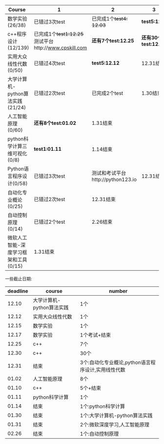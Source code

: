 Course   |1    | 2    |   3     |  4    |   5   |
---------|-----|------|---------|-------|------|
数学实验(26/38)|已错过3次test|已完成1个~~test4: 12.03~~|**test5:12.15**|**exam:12.17**|12.17结束|
c++程序设计(12/139)|已完成1个~~test1:12.25~~ 测试平台http://www.cpskill.com |**还有7个test:12.25**|**还有30个test:12.30**|**还有5个test:01.10**|1.10结束
实用大众线性代数(0/50)|已错过4次test|**test5:12.12**|12.31结束|
大学计算机-python算法实践(21/24)|已错过2次test|已完成2个test|1.30结束|
人工智能原理(0/60)|**还有8个test:01.02**|1.31结束|
python科学计算三维可视化(0/8)|**test1:01.11**|1.14结束|
Python语言程序设计(0/58)|已错过3次test|测试和考试平台http://python123.io |12.31结束|
自动化专业概论(0/25)|已错过2次test|12.31结束|
自动控制原理(0/14)|已错过2个test|2.26结束|
微软人工智能-深度学习框架和工具(0/15)|1.31结束|


一些截止日期:

deadline|course|number|
--------|------|------|
12.10|大学计算机-python算法实践|1个
12.12|实用大众线性代数|1个
12.15|数学实验|1个|
12.17|数学实验|1个考试+结束
12.25|c++|7个
12.30|c++|30个|
12.31|结束|3个:自动化专业概论,python语言程序设计,实用线性代数
01.02|人工智能原理|8个|
01.10|c++|5个+结束
01.11|python科学计算|1个
01.14|结束|1个:python科学计算
01.30|结束|1个:大学计算机-python算法实践
01.31|结束|2个:微软深度学习,人工智能原理
02.26|结束|1个:自动控制原理
